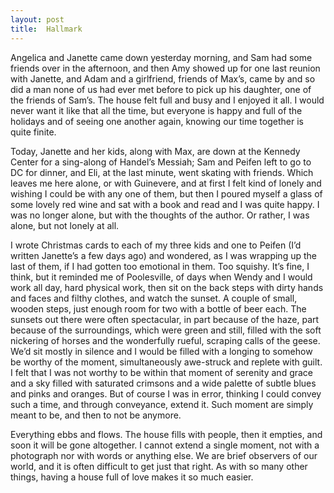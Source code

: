 ```yaml
---
layout: post
title:  Hallmark
---
```

Angelica and Janette came down yesterday morning, and Sam had some friends over in the afternoon, and then Amy showed up for one last reunion with Janette, and Adam and a girlfriend, friends of Max’s, came by and so did a man none of us had ever met before to pick up his daughter, one of the friends of Sam’s. The house felt full and busy and I enjoyed it all. I would never want it like that all the time, but everyone is happy and full of the holidays and of seeing one another again, knowing our time together is quite finite.

Today, Janette and her kids, along with Max, are down at the Kennedy Center for a sing-along of Handel’s Messiah; Sam and Peifen left to go to DC for dinner, and Eli, at the last minute, went skating with friends. Which leaves me here alone, or with Guinevere, and at first I felt kind of lonely and wishing I could be with any one of them, but then I poured myself a glass of some lovely red wine and sat with a book and read and I was quite happy. I was no longer alone, but with the thoughts of the author. Or rather, I was alone, but not lonely at all. 

I wrote Christmas cards to each of my three kids and one to Peifen (I’d written Janette’s a few days ago) and wondered, as I was wrapping up the last of them, if I had gotten too emotional in them. Too squishy. It’s fine, I think, but it reminded me of Poolesville, of days when Wendy and I would work all day, hard physical work, then sit on the back steps with dirty hands and faces and filthy clothes, and watch the sunset. A couple of small, wooden steps, just enough room for two with a bottle of beer each. The sunsets out there were often spectacular, in part because of the haze, part because of the surroundings, which were green and still, filled with the soft nickering of horses and the wonderfully rueful, scraping calls of the geese. We’d sit mostly in silence and I would be filled with a longing to somehow be worthy of the moment, simultaneously awe-struck and replete with guilt. I felt that I was not worthy to be within that moment of serenity and grace and a sky filled with saturated crimsons and a wide palette of subtle blues and pinks and oranges. But of course I was in error, thinking I could convey such a time, and through conveyance, extend it. Such moment are simply meant to be, and then to not be anymore.

Everything ebbs and flows. The house fills with people, then it empties, and soon it will be gone altogether. I cannot extend a single moment, not with a photograph nor with words or anything else. We are brief observers of our world, and it is often difficult to get just that right. As with so many other things, having a house full of love makes it so much easier. 
